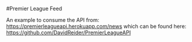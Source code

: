 #Premier League Feed

An example to consume the API from: https://premierleagueapi.herokuapp.com/news
which can be found here: https://github.com/DavidReider/PremierLeagueAPI
